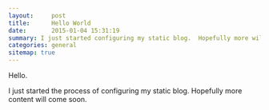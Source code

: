 ```yaml
---
layout:     post
title:      Hello World
date:       2015-01-04 15:31:19
summary: I just started configuring my static blog.  Hopefully more will some soon.
categories: general
sitemap: true
---
```


Hello.

I just started the process of configuring my static blog.  Hopefully more content will come soon.
